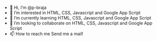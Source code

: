 - 👋 Hi, I’m @p-braja
- 👀 I’m interested in HTML, CSS, Javascript and Google App Script
- 🌱 I’m currently learning HTML, CSS, Javascript and Google App Script
- 💞️ I’m looking to collaborate on HTML, CSS, Javascript and Google App Script
- 📫 How to reach me Send me a mail!

<!---
p-braja/p-braja is a ✨ special ✨ repository because its `README.md` (this file) appears on your GitHub profile.
You can click the Preview link to take a look at your changes.
--->
